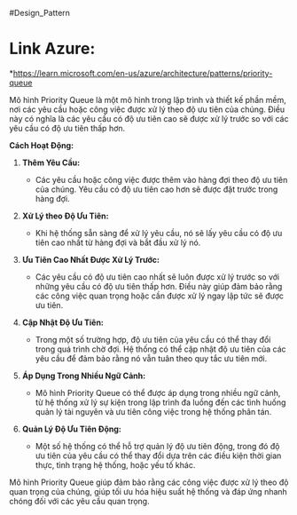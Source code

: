 #Design_Pattern 

# Link Azure:
*https://learn.microsoft.com/en-us/azure/architecture/patterns/priority-queue

Mô hình Priority Queue là một mô hình trong lập trình và thiết kế phần mềm, nơi các yêu cầu hoặc công việc được xử lý theo độ ưu tiên của chúng. Điều này có nghĩa là các yêu cầu có độ ưu tiên cao sẽ được xử lý trước so với các yêu cầu có độ ưu tiên thấp hơn.

**Cách Hoạt Động:**

1. **Thêm Yêu Cầu:**
    
    - Các yêu cầu hoặc công việc được thêm vào hàng đợi theo độ ưu tiên của chúng. Yêu cầu có độ ưu tiên cao hơn sẽ được đặt trước trong hàng đợi.
2. **Xử Lý theo Độ Ưu Tiên:**
    
    - Khi hệ thống sẵn sàng để xử lý yêu cầu, nó sẽ lấy yêu cầu có độ ưu tiên cao nhất từ hàng đợi và bắt đầu xử lý nó.
3. **Ưu Tiên Cao Nhất Được Xử Lý Trước:**
    
    - Các yêu cầu có độ ưu tiên cao nhất sẽ luôn được xử lý trước so với những yêu cầu có độ ưu tiên thấp hơn. Điều này giúp đảm bảo rằng các công việc quan trọng hoặc cần được xử lý ngay lập tức sẽ được ưu tiên.
4. **Cập Nhật Độ Ưu Tiên:**
    
    - Trong một số trường hợp, độ ưu tiên của yêu cầu có thể thay đổi trong quá trình chờ đợi. Hệ thống có thể cập nhật độ ưu tiên của các yêu cầu để đảm bảo rằng nó vẫn tuân theo quy tắc ưu tiên mới.
5. **Áp Dụng Trong Nhiều Ngữ Cảnh:**
    
    - Mô hình Priority Queue có thể được áp dụng trong nhiều ngữ cảnh, từ hệ thống xử lý sự kiện trong lập trình đa luồng đến các tình huống quản lý tài nguyên và ưu tiên công việc trong hệ thống phân tán.
6. **Quản Lý Độ Ưu Tiên Động:**
    
    - Một số hệ thống có thể hỗ trợ quản lý độ ưu tiên động, trong đó độ ưu tiên của yêu cầu có thể thay đổi dựa trên các điều kiện thời gian thực, tình trạng hệ thống, hoặc yếu tố khác.

Mô hình Priority Queue giúp đảm bảo rằng các công việc được xử lý theo độ quan trọng của chúng, giúp tối ưu hóa hiệu suất hệ thống và đáp ứng nhanh chóng đối với các yêu cầu quan trọng.